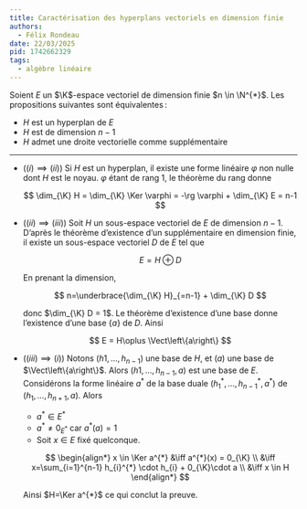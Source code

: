 ```yaml
---
title: Caractérisation des hyperplans vectoriels en dimension finie
authors:
  - Félix Rondeau
date: 22/03/2025
pid: 1742662329
tags:
  - algèbre linéaire
---
```


Soient $E$ un $\K$-espace vectoriel de dimension finie $n \in \N^{*}$. Les propositions suivantes sont équivalentes :

- $H$ est un hyperplan de $E$
- $H$ est de dimension $n-1$
- $H$ admet une droite vectorielle comme supplémentaire

---

- $\bigl((i)\implies (ii)\bigr)$ Si $H$ est un hyperplan, il existe une forme linéaire $\varphi$ non nulle dont $H$ est le noyau. $\varphi$ étant de rang 1, le théorème du rang donne

  $$
      \dim_{\K} H = \dim_{\K} \Ker \varphi = -\rg \varphi + \dim_{\K} E = n-1
  $$

- $\bigl((ii)\implies (iii)\bigr)$ Soit $H$ un sous-espace vectoriel de $E$ de dimension $n-1$. D’après le théorème d’existence d’un supplémentaire en dimension finie, il existe un sous-espace vectoriel $D$ de $E$ tel que

  $$
      E = H\oplus D
  $$

  En prenant la dimension,

  $$
      n=\underbrace{\dim_{\K} H}_{=n-1} + \dim_{\K} D
  $$

  donc $\dim_{\K} D = 1$. Le théorème d’existence d’une base donne l’existence d’une base $\{a\}$ de $D$. Ainsi

  $$
      E = H\oplus \Vect\left\{a\right\}
  $$

- $\bigl((iii)\implies (i)\bigr)$ Notons $(h1,\ldots, h_{n-1})$ une base de $H$, et $(a)$ une base de $\Vect\left\{a\right\}$. Alors $(h1,\ldots , h_{n-1}, a)$ est une base de $E$. Considérons la forme linéaire $a^{*}$ de la base duale $(h_{1}^{*}, \ldots , h_{n-1}^{*}, a^{*})$ de $(h_{1}, \ldots , h_{n+1}, a)$. Alors

  - $a^{*} \in E^{*}$
  - $a^{*} \neq 0_{E^{*}}$ car $a^{*}(a) = 1$
  - Soit $x \in E$ fixé quelconque.

  $$
      \begin{align*}
          x \in \Ker a^{*} &\iff a^{*}(x) = 0_{\K} \\
          &\iff x=\sum_{i=1}^{n-1} h_{i}^{*} \cdot h_{i} + 0_{\K}\cdot a \\
          &\iff x \in H
      \end{align*}
  $$

  Ainsi $H=\Ker a^{*}$ ce qui conclut la preuve.

